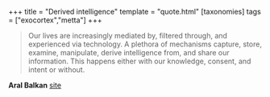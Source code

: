 +++
title = "Derived intelligence"
template = "quote.html"
[taxonomies]
tags = ["exocortex","metta"]
+++
> Our lives are increasingly mediated by, filtered through, and experienced via technology. A plethora of mechanisms capture, store, examine, manipulate, derive intelligence from, and share our information. This happens either with our knowledge, consent, and intent or without.

**Aral Balkan** [site](http://aralbalkan.com/notes/indie-data/)
